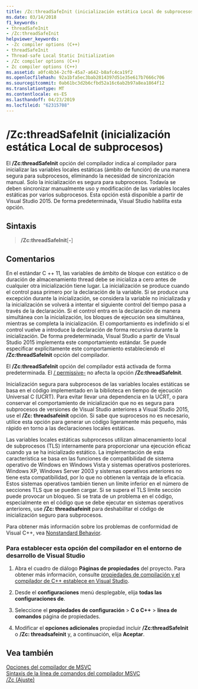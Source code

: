 ```yaml
---
title: /Zc:threadSafeInit (inicialización estática Local de subprocesos)
ms.date: 03/14/2018
f1_keywords:
- threadSafeInit
- /Zc:threadSafeInit
helpviewer_keywords:
- -Zc compiler options (C++)
- threadSafeInit
- Thread-safe Local Static Initialization
- /Zc compiler options (C++)
- Zc compiler options (C++)
ms.assetid: a0fc4b34-2cf0-45a7-a642-b8afc4ca19f2
ms.openlocfilehash: 92a1bfa5ec3bab2814397d51e35e617b7666c706
ms.sourcegitcommit: 0ab61bc3d2b6cfbd52a16c6ab2b97a8ea1864f12
ms.translationtype: MT
ms.contentlocale: es-ES
ms.lasthandoff: 04/23/2019
ms.locfileid: "62315708"
---
```

# <a name="zcthreadsafeinit-thread-safe-local-static-initialization"></a>/Zc:threadSafeInit (inicialización estática Local de subprocesos)

El **/Zc:threadSafeInit** opción del compilador indica al compilador para inicializar las variables locales estáticas (ámbito de función) de una manera segura para subprocesos, eliminando la necesidad de sincronización manual. Solo la inicialización es segura para subprocesos. Todavía se deben sincronizar manualmente uso y modificación de las variables locales estáticas por varios subprocesos. Esta opción está disponible a partir de Visual Studio 2015. De forma predeterminada, Visual Studio habilita esta opción.

## <a name="syntax"></a>Sintaxis

> **/Zc:threadSafeInit**[**-**]

## <a name="remarks"></a>Comentarios

En el estándar C ++ 11, las variables de ámbito de bloque con estático o de duración de almacenamiento thread debe se inicializa a cero antes de cualquier otra inicialización tiene lugar. La inicialización se produce cuando el control pasa primero por la declaración de la variable. Si se produce una excepción durante la inicialización, se considera la variable no inicializada y la inicialización se volverá a intentar el siguiente control del tiempo pasa a través de la declaración. Si el control entra en la declaración de manera simultánea con la inicialización, los bloques de ejecución sea simultánea, mientras se completa la inicialización. El comportamiento es indefinido si el control vuelve a introduce la declaración de forma recursiva durante la inicialización. De forma predeterminada, Visual Studio a partir de Visual Studio 2015 implementa este comportamiento estándar. Se puede especificar explícitamente este comportamiento estableciendo el **/Zc:threadSafeInit** opción del compilador.

El **/Zc:threadSafeInit** opción del compilador está activada de forma predeterminada. El [/ permissive-](permissive-standards-conformance.md) no afecta la opción **/Zc:threadSafeInit**.

Inicialización segura para subprocesos de las variables locales estáticas se basa en el código implementado en la biblioteca en tiempo de ejecución Universal C (UCRT). Para evitar llevar una dependencia en la UCRT, o para conservar el comportamiento de inicialización que no es segura para subprocesos de versiones de Visual Studio anteriores a Visual Studio 2015, use el **/Zc: threadsafeinit** opción. Si sabe que suprocesos no es necesario, utilice esta opción para generar un código ligeramente más pequeño, más rápido en torno a las declaraciones locales estáticas.

Las variables locales estáticas subprocesos utilizan almacenamiento local de subprocesos (TLS) internamente para proporcionar una ejecución eficaz cuando ya se ha inicializado estático. La implementación de esta característica se basa en las funciones de compatibilidad de sistema operativo de Windows en Windows Vista y sistemas operativos posteriores. Windows XP, Windows Server 2003 y sistemas operativos anteriores no tiene esta compatibilidad, por lo que no obtienen la ventaja de la eficacia. Estos sistemas operativos también tienen un límite inferior en el número de secciones TLS que se pueden cargar. Si se supera el TLS límite sección puede provocar un bloqueo. Si se trata de un problema en el código, especialmente en el código que se debe ejecutar en sistemas operativos anteriores, use **/Zc: threadsafeinit** para deshabilitar el código de inicialización seguro para subprocesos.

Para obtener más información sobre los problemas de conformidad de Visual C++, vea [Nonstandard Behavior](../../cpp/nonstandard-behavior.md).

### <a name="to-set-this-compiler-option-in-the-visual-studio-development-environment"></a>Para establecer esta opción del compilador en el entorno de desarrollo de Visual Studio

1. Abra el cuadro de diálogo **Páginas de propiedades** del proyecto. Para obtener más información, consulte [propiedades de compilación y el compilador de C++ establece en Visual Studio](../working-with-project-properties.md).

1. Desde el **configuraciones** menú desplegable, elija **todas las configuraciones de**.

1. Seleccione el **propiedades de configuración** > **C o C++** > **línea de comandos** página de propiedades.

1. Modificar el **opciones adicionales** propiedad incluir **/Zc:threadSafeInit** o **/Zc: threadsafeinit** y, a continuación, elija **Aceptar**.

## <a name="see-also"></a>Vea también

[Opciones del compilador de MSVC](compiler-options.md)<br/>
[Sintaxis de la línea de comandos del compilador MSVC](compiler-command-line-syntax.md)<br/>
[/Zc (Ajuste)](zc-conformance.md)<br/>

